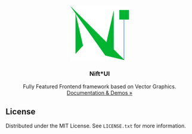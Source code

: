 <div id="top"></div>

<!-- BRAND -->
<br />
<div align="center">
    <a href="https://github.com/Niftproj/NiftUI">
        <img src="docs/assets/brand.svg" alt="Logo" width="auto" height="147">
    </a>

  <h3 align="center">Nift*UI</h3>

  <p align="center">
    Fully Featured Frontend framework based on Vector Graphics.
    <br />
    <a href="https://niftproj.github.io/NiftUI">Documentation & Demos »</a>
  </p>

</div>

<!-- LICENSE -->
## License

Distributed under the MIT License. See `LICENSE.txt` for more information.